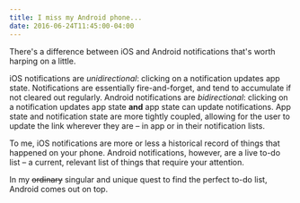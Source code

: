 ```yaml
---
title: I miss my Android phone...
date: 2016-06-24T11:45:00-04:00
---
```


There's a difference between iOS and Android notifications that's worth harping on a little.

iOS notifications are _unidirectional_: clicking on a notification updates app state. Notifications are essentially fire-and-forget, and tend to accumulate if not cleared out regularly. Android notifications are _bidirectional_: clicking on a notification updates app state **and** app state can update notifications. App state and notification state are more tightly coupled, allowing for the user to update the link wherever they are – in app or in their notification lists.

To me, iOS notifications are more or less a historical record of things that happened on your phone. Android notifications, however, are a live to-do list – a current, relevant list of things that require your attention.

In my ~~ordinary~~ singular and unique quest to find the perfect to-do list, Android comes out on top.